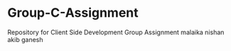 # Group-C-Assignment
Repository for Client Side Development Group Assignment
malaika
nishan
akib
ganesh